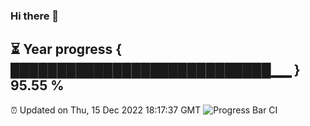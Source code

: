 ### Hi there 👋
⏳ Year progress { ████████████████████████████▁▁ } 95.55 %
---
⏰ Updated on Thu, 15 Dec 2022 18:17:37 GMT
![Progress Bar CI](https://github.com/liununu/liununu/workflows/Progress%20Bar%20CI/badge.svg)
